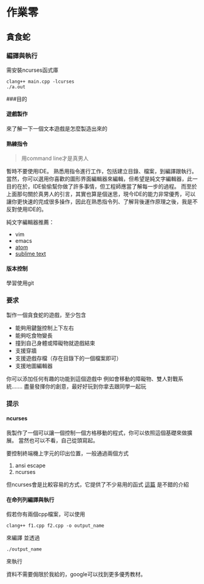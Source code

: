 # 作業零

##  貪食蛇

### 編譯與執行

需安裝ncurses函式庫
```
clang++ main.cpp -lcurses
./a.out
```

###目的

#### 遊戲製作

來了解一下一個文本遊戲是怎麼製造出來的


#### 熟練指令

> 用command line才是真男人


暫時不要使用IDE。
熟悉用指令進行工作，包括建立目錄、檔案，到編譯跟執行。當然，你可以選用你喜歡的圖形界面編輯器來編輯，但希望是純文字編輯器，此一目的在於，IDE偷偷幫你做了許多事情，但工程師應當了解每一步的過程。
而至於上面那句關於真男人的引言，其實也算是個迷思，現今IDE的能力非常優秀，可以讓你更快速的完成很多操作，因此在熟悉指令列、了解背後運作原理之後，我是不反對使用IDE的。

純文字編輯器推薦：
- vim
- emacs
- [atom](https://atom.io/) 
- [sublime text](http://www.sublimetext.com/)

#### 版本控制
學習使用git

### 要求

製作一個貪食蛇的遊戲，至少包含

- 能夠用鍵盤控制上下左右
- 能夠吃食物變長
- 撞到自己身體或障礙物就遊戲結束
- 支援穿牆
- 支援遊戲存檔（存在目錄下的一個檔案即可）
- 支援地圖編輯器

你可以添加任何有趣的功能到這個遊戲中
例如會移動的障礙物、雙人對戰系統.......
盡量發揮你的創意，最好好玩到你拿去跟同學一起玩


### 提示
#### ncurses
我製作了一個可以讓一個控制一個方格移動的程式，你可以依照這個基礎來做擴展。
當然也可以不看，自己從頭寫起。

要控制終端機上字元的印出位置，一般通過兩個方式
1. ansi escape
2. ncurses

但ncurses會是比較容易的方式，它提供了不少易用的函式
[這篇](http://www.csie.ntnu.edu.tw/~ghhwang/course_slices/OS/Curses_Usage.txt) 是不錯的介紹

#### 在命列列編譯與執行
假若你有兩個cpp檔案，可以使用
```
clang++ f1.cpp f2.cpp -o output_name
```
來編譯
並透過

```
./output_name
```
來執行

資料不需要侷限於我給的，google可以找到更多優秀教材。
